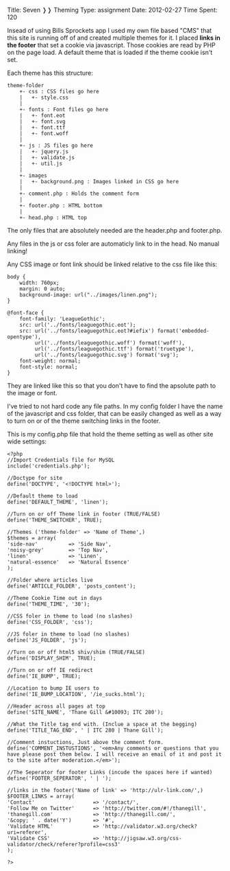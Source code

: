Title: Seven &#10093;&#10093; Theming
Type: assignment
Date: 2012-02-27
Time Spent: 120


Insead of using Bills Sprockets app I used my own file based "CMS" that this site is running off of and created multiple themes for it. I placed **links in the footer** that set a cookie via javascript. Those cookies are read by PHP on the page load. A default theme that is loaded if the theme cookie isn't set.

Each theme has this structure:

	theme-folder
		+- css : CSS files go here
		|   +- style.css
		|
		+- fonts : Font files go here
		|   +- font.eot
		|   +- font.svg
		|   +- font.ttf
		|   +- font.woff
		|
		+- js : JS files go here
		|   +- jquery.js
		|   +- validate.js
		|   +- util.js
		|
		+- images
		|   +- background.png : Images linked in CSS go here
		|  
		+- comment.php : Holds the comment form
		|
		+- footer.php : HTML bottom
		|
		+- head.php : HTML top

The only files that are absolutely needed are the header.php and footer.php. 

Any files in the js or css foler are automaticly link to in the head. No manual linking!

Any CSS image or font link should be linked relative to the css file like this:

	body {
		width: 760px;
		margin: 0 auto;
		background-image: url("../images/linen.png");
	}
	
	@font-face {
	    font-family: 'LeagueGothic';
	    src: url('../fonts/leaguegothic.eot');
	    src: url('../fonts/leaguegothic.eot?#iefix') format('embedded-opentype'),
	         url('../fonts/leaguegothic.woff') format('woff'),
	         url('../fonts/leaguegothic.ttf') format('truetype'),
	         url('../fonts/leaguegothic.svg') format('svg');
	    font-weight: normal;
	    font-style: normal;
	}

They are linked like this so that you don't have to find the apsolute path to the image or font.

I've tried to not hard code any file paths. In my config folder I have the name of the javascript and css folder, that can be easily changed as well as a way to turn on or of the theme switching links in the footer.

This is my config.php file that hold the theme setting as well as other site wide settings:
	
	<?php
	//Import Credentials file for MySQL
	include('credentials.php');
	
	//Doctype for site
	define('DOCTYPE', '<!DOCTYPE html>');
	
	//Default theme to load
	define('DEFAULT_THEME', 'linen');
	
	//Turn on or off Theme link in footer (TRUE/FALSE)
	define('THEME_SWITCHER', TRUE);
	
	//Themes ('theme-folder' => 'Name of Theme',)
	$themes = array(
	'side-nav'			=> 'Side Nav',
	'noisy-grey'		=> 'Top Nav',
	'linen'				=> 'Linen',
	'natural-essence'	=> 'Natural Essence'
	);
	
	//Folder where articles live
	define('ARTICLE_FOLDER', 'posts_content');
	
	//Theme Cookie Time out in days
	define('THEME_TIME', '30');
	
	//CSS foler in theme to load (no slashes)
	define('CSS_FOLDER', 'css');
	
	//JS foler in theme to load (no slashes)
	define('JS_FOLDER', 'js');
	
	//Turn on or off html5 shiv/shim (TRUE/FALSE)
	define('DISPLAY_SHIM', TRUE);
	
	//Turn on or off IE redirect
	define('IE_BUMP', TRUE);
	
	//Location to bump IE users to
	define('IE_BUMP_LOCATION', '/ie_sucks.html');
	
	//Header across all pages at top
	define('SITE_NAME', 'Thane Gill &#10093; ITC 280');
	
	//What the Title tag end with. (Inclue a space at the begging)
	define('TITLE_TAG_END', ' | ITC 280 | Thane Gill');
	
	//Comment instuctions, Just above the comment form.
	define('COMMENT_INSTUSTIONS', '<em>Any comments or questions that you have please post them below. I will receive an email of it and post it to the site after moderation.</em>');
	
	//The Seperator for footer Links (incude the spaces here if wanted)
	define('FOOTER_SEPERATOR', ' | ');
	
	//links in the footer('Name of link' => 'http://ulr-link.com/',)
	$FOOTER_LINKS = array(
	'Contact' 					=> '/contact/',
	'Follow Me on Twitter' 		=> 'http://twitter.com/#!/thanegill',
	'thanegill.com' 			=> 'http://thanegill.com/',
	'&copy; ' . date('Y')		=> '#',
	'Validate HTML' 			=> 'http://validator.w3.org/check?uri=referer',
	'Validate CSS' 				=> 'http://jigsaw.w3.org/css-validator/check/referer?profile=css3'
	);
	
	?>